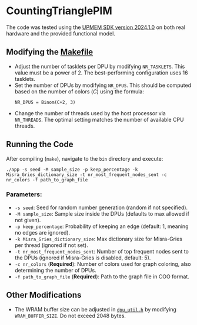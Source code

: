 # CountingTrianglePIM

The code was tested using the [UPMEM SDK version 2024.1.0](https://sdk.upmem.com/) on both real hardware and the provided functional model.

## Modifying the [Makefile](Makefile)

-   Adjust the number of tasklets per DPU by modifying `NR_TASKLETS`. This value must be a power of 2. The best-performing configuration uses 16 tasklets.
-   Set the number of DPUs by modifying `NR_DPUS`. This should be computed based on the number of colors ($C$) using the formula:
    ```
    NR_DPUS = Binom(C+2, 3)
    ```
-   Change the number of threads used by the host processor via `NR_THREADS`. The optimal setting matches the number of available CPU threads.

## Running the Code

After compiling (`make`), navigate to the `bin` directory and execute:

```
./app -s seed -M sample_size -p keep_percentage -k Misra_Gries_dictionary_size -t nr_most_frequent_nodes_sent -c nr_colors -f path_to_graph_file
```

### Parameters:

-   `-s seed`: Seed for random number generation (random if not specified).
-   `-M sample_size`: Sample size inside the DPUs (defaults to max allowed if not given).
-   `-p keep_percentage`: Probability of keeping an edge (default: 1, meaning no edges are ignored).
-   `-k Misra_Gries_dictionary_size`: Max dictionary size for Misra-Gries per thread (ignored if not set).
-   `-t nr_most_frequent_nodes_sent`: Number of top frequent nodes sent to the DPUs (ignored if Misra-Gries is disabled, default: 5).
-   `-c nr_colors` (**Required**): Number of colors used for graph coloring, also determining the number of DPUs.
-   `-f path_to_graph_file` (**Required**): Path to the graph file in COO format.

## Other Modifications

-   The WRAM buffer size can be adjusted in [`dpu_util.h`](dpu/dpu_util.h) by modifying `WRAM_BUFFER_SIZE`. Do not exceed 2048 bytes.
